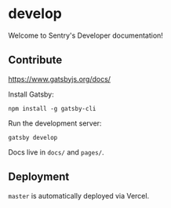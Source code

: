 # develop

Welcome to Sentry's Developer documentation!

## Contribute

https://www.gatsbyjs.org/docs/

Install Gatsby:

```shell
npm install -g gatsby-cli
```

Run the development server:

```shell
gatsby develop
```

Docs live in `docs/` and `pages/`.

## Deployment

`master` is automatically deployed via Vercel.
